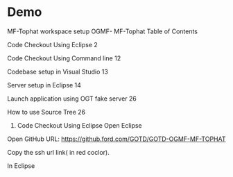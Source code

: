# Demo

MF-Tophat workspace setup
OGMF- MF-Tophat
Table of Contents

Code Checkout Using Eclipse 2

Code Checkout Using Command line 12

Codebase setup in Visual Studio 13

Server setup in Eclipse 14

Launch application using OGT fake server 26

How to use Source Tree 26

1. Code Checkout Using Eclipse
Open Eclipse



Open GitHub URL: https://github.ford.com/GOTD/GOTD-OGMF-MF-TOPHAT



Copy the ssh url link( in red coclor).

In Eclipse
